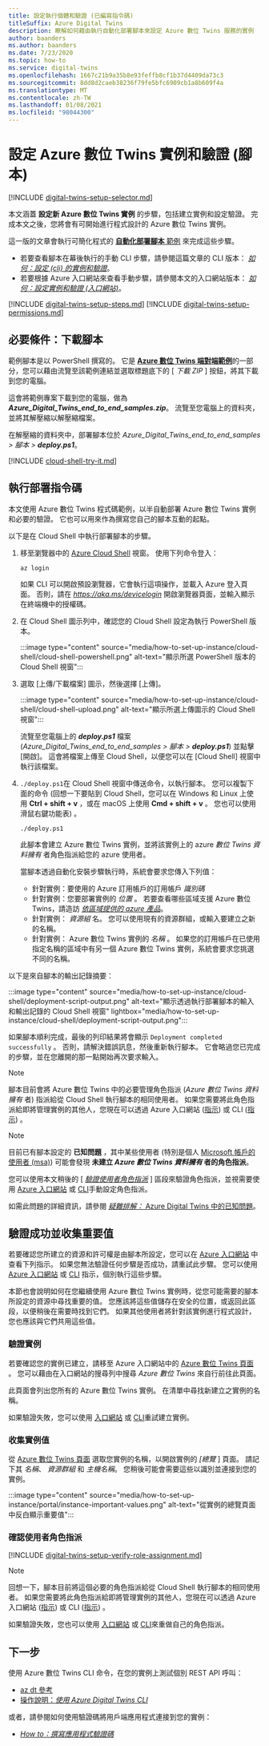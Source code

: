 ```yaml
---
title: 設定執行個體和驗證 (已編寫指令碼)
titleSuffix: Azure Digital Twins
description: 瞭解如何藉由執行自動化部署腳本來設定 Azure 數位 Twins 服務的實例
author: baanders
ms.author: baanders
ms.date: 7/23/2020
ms.topic: how-to
ms.service: digital-twins
ms.openlocfilehash: 1667c21b9a35b8e93feffb8cf1b37d4409da73c3
ms.sourcegitcommit: 8dd8d2caeb38236f79fe5bfc6909cb1a8b609f4a
ms.translationtype: MT
ms.contentlocale: zh-TW
ms.lasthandoff: 01/08/2021
ms.locfileid: "98044300"
---
```

# <a name="set-up-an-azure-digital-twins-instance-and-authentication-scripted"></a>設定 Azure 數位 Twins 實例和驗證 (腳本) 

[!INCLUDE [digital-twins-setup-selector.md](../../includes/digital-twins-setup-selector.md)]

本文涵蓋 **設定新 Azure 數位 Twins 實例** 的步驟，包括建立實例和設定驗證。 完成本文之後，您將會有可開始進行程式設計的 Azure 數位 Twins 實例。

這一版的文章會執行可簡化程式的 [**自動化部署腳本** 範例](/samples/azure-samples/digital-twins-samples/digital-twins-samples/) 來完成這些步驟。 
* 若要查看腳本在幕後執行的手動 CLI 步驟，請參閱這篇文章的 CLI 版本： [*如何：設定 (cli) 的實例和驗證*](how-to-set-up-instance-cli.md)。
* 若要根據 Azure 入口網站來查看手動步驟，請參閱本文的入口網站版本： [*如何：設定實例和驗證 (入口網站)*](how-to-set-up-instance-portal.md)。

[!INCLUDE [digital-twins-setup-steps.md](../../includes/digital-twins-setup-steps.md)]
[!INCLUDE [digital-twins-setup-permissions.md](../../includes/digital-twins-setup-permissions.md)]

## <a name="prerequisites-download-the-script"></a>必要條件：下載腳本

範例腳本是以 PowerShell 撰寫的。 它是 [**Azure 數位 Twins 端對端範例**](/samples/azure-samples/digital-twins-samples/digital-twins-samples/)的一部分，您可以藉由流覽至該範例連結並選取標題底下的 [ *下載 ZIP* ] 按鈕，將其下載到您的電腦。

這會將範例專案下載到您的電腦，做為 _**Azure_Digital_Twins_end_to_end_samples.zip**_。 流覽至您電腦上的資料夾，並將其解壓縮以解壓縮檔案。

在解壓縮的資料夾中，部署腳本位於 _Azure_Digital_Twins_end_to_end_samples > 腳本 > **deploy.ps1**_。

[!INCLUDE [cloud-shell-try-it.md](../../includes/cloud-shell-try-it.md)]

## <a name="run-the-deployment-script"></a>執行部署指令碼

本文使用 Azure 數位 Twins 程式碼範例，以半自動部署 Azure 數位 Twins 實例和必要的驗證。 它也可以用來作為撰寫您自己的腳本互動的起點。

以下是在 Cloud Shell 中執行部署腳本的步驟。
1. 移至瀏覽器中的 [Azure Cloud Shell](https://shell.azure.com/) 視窗。 使用下列命令登入：
    ```azurecli-interactive
    az login
    ```
    如果 CLI 可以開啟預設瀏覽器，它會執行這項操作，並載入 Azure 登入頁面。 否則，請在 *https://aka.ms/devicelogin* 開啟瀏覽器頁面，並輸入顯示在終端機中的授權碼。
 
2. 在 Cloud Shell 圖示列中，確認您的 Cloud Shell 設定為執行 PowerShell 版本。

    :::image type="content" source="media/how-to-set-up-instance/cloud-shell/cloud-shell-powershell.png" alt-text="顯示所選 PowerShell 版本的 Cloud Shell 視窗":::

1. 選取 [上傳/下載檔案] 圖示，然後選擇 [上傳]。

    :::image type="content" source="media/how-to-set-up-instance/cloud-shell/cloud-shell-upload.png" alt-text="顯示所選上傳圖示的 Cloud Shell 視窗":::

    流覽至您電腦上的 _**deploy.ps1**_ 檔案 (_Azure_Digital_Twins_end_to_end_samples > 腳本 > **deploy.ps1**_) 並點擊 [開啟]。 這會將檔案上傳至 Cloud Shell，以便您可以在 [Cloud Shell] 視窗中執行該檔案。

4. `./deploy.ps1`在 Cloud Shell 視窗中傳送命令，以執行腳本。 您可以複製下面的命令 (回想一下要貼到 Cloud Shell，您可以在 Windows 和 Linux 上使用 **Ctrl + shift + v** ，或在 macOS 上使用 **Cmd + shift + v** 。 您也可以使用滑鼠右鍵功能表) 。

    ```azurecli-interactive
    ./deploy.ps1
    ```

    此腳本會建立 Azure 數位 Twins 實例，並將該實例上的 azure *數位 Twins 資料擁有* 者角色指派給您的 azure 使用者。

    當腳本透過自動化安裝步驟執行時，系統會要求您傳入下列值：
    * 針對實例：要使用的 Azure 訂用帳戶的訂用帳戶 *識別碼*
    * 針對實例：您要部署實例的 *位置* 。 若要查看哪些區域支援 Azure 數位 Twins，請造訪 [*依區域提供的 azure 產品*](https://azure.microsoft.com/global-infrastructure/services/?products=digital-twins)。
    * 針對實例： *資源組* 名。 您可以使用現有的資源群組，或輸入要建立之新的名稱。
    * 針對實例： Azure 數位 Twins 實例的 *名稱* 。 如果您的訂用帳戶在已使用指定名稱的區域中有另一個 Azure 數位 Twins 實例，系統會要求您挑選不同的名稱。

以下是來自腳本的輸出記錄摘要：

:::image type="content" source="media/how-to-set-up-instance/cloud-shell/deployment-script-output.png" alt-text="顯示透過執行部署腳本的輸入和輸出記錄的 Cloud Shell 視窗" lightbox="media/how-to-set-up-instance/cloud-shell/deployment-script-output.png":::

如果腳本順利完成，最後的列印結果將會顯示 `Deployment completed successfully` 。 否則，請解決錯誤訊息，然後重新執行腳本。 它會略過您已完成的步驟，並在您離開的那一點開始再次要求輸入。

> [!NOTE]
> 腳本目前會將 Azure 數位 Twins 中的必要管理角色指派 (*Azure 數位 Twins 資料擁有* 者) 指派給從 Cloud Shell 執行腳本的相同使用者。 如果您需要將此角色指派給即將管理實例的其他人，您現在可以透過 Azure 入口網站 ([指示](how-to-set-up-instance-portal.md#set-up-user-access-permissions)) 或 CLI ([指示](how-to-set-up-instance-cli.md#set-up-user-access-permissions)) 。

>[!NOTE]
>目前已有腳本設定的 **已知問題** ，其中某些使用者 (特別是個人 [Microsoft 帳戶的使用者 (msa)](https://account.microsoft.com/account)) 可能會發現 **未建立 _Azure 數位 Twins 資料擁有_ 者的角色指派**。
>
>您可以使用本文稍後的 [ [*驗證使用者角色指派*](#verify-user-role-assignment) ] 區段來驗證角色指派，並視需要使用 [Azure 入口網站](how-to-set-up-instance-portal.md#set-up-user-access-permissions) 或 [CLI](how-to-set-up-instance-cli.md#set-up-user-access-permissions)手動設定角色指派。
>
>如需此問題的詳細資訊，請參閱 [*疑難排解：* Azure Digital Twins 中的已知問題](troubleshoot-known-issues.md#missing-role-assignment-after-scripted-setup)。

## <a name="verify-success-and-collect-important-values"></a>驗證成功並收集重要值

若要確認您所建立的資源和許可權是由腳本所設定，您可以在 [Azure 入口網站](https://portal.azure.com) 中查看下列指示。 如果您無法驗證任何步驟是否成功，請重試此步驟。 您可以使用 [Azure 入口網站](how-to-set-up-instance-portal.md) 或 [CLI](how-to-set-up-instance-cli.md) 指示，個別執行這些步驟。

本節也會說明如何在您繼續使用 Azure 數位 Twins 實例時，從您可能需要的腳本所設定的資源中尋找重要的值。 您應該將這些值儲存在安全的位置，或返回此區段，以便稍後在需要時找到它們。 如果其他使用者將針對該實例進行程式設計，您也應該與它們共用這些值。

### <a name="verify-instance"></a>驗證實例

若要確認您的實例已建立，請移至 Azure 入口網站中的 [Azure 數位 Twins 頁面](https://ms.portal.azure.com/#blade/HubsExtension/BrowseResource/resourceType/Microsoft.DigitalTwins%2FdigitalTwinsInstances) 。 您可以藉由在入口網站的搜尋列中搜尋 *Azure 數位 Twins* 來自行前往此頁面。

此頁面會列出您所有的 Azure 數位 Twins 實例。 在清單中尋找新建立之實例的名稱。

如果驗證失敗，您可以使用 [入口網站](how-to-set-up-instance-portal.md#create-the-azure-digital-twins-instance) 或 [CLI](how-to-set-up-instance-cli.md#create-the-azure-digital-twins-instance)重試建立實例。

### <a name="collect-instance-values"></a>收集實例值

從 [Azure 數位 Twins 頁面](https://ms.portal.azure.com/#blade/HubsExtension/BrowseResource/resourceType/Microsoft.DigitalTwins%2FdigitalTwinsInstances) 選取您實例的名稱，以開啟實例的 *[總覽* ] 頁面。 請記下其 *名稱*、 *資源群組* 和 *主機名稱*。 您稍後可能會需要這些以識別並連接到您的實例。

:::image type="content" source="media/how-to-set-up-instance/portal/instance-important-values.png" alt-text="從實例的總覽頁面中反白顯示重要值":::

### <a name="verify-user-role-assignment"></a>確認使用者角色指派

[!INCLUDE [digital-twins-setup-verify-role-assignment.md](../../includes/digital-twins-setup-verify-role-assignment.md)]

> [!NOTE]
> 回想一下，腳本目前將這個必要的角色指派給從 Cloud Shell 執行腳本的相同使用者。 如果您需要將此角色指派給即將管理實例的其他人，您現在可以透過 Azure 入口網站 ([指示](how-to-set-up-instance-portal.md#set-up-user-access-permissions)) 或 CLI ([指示](how-to-set-up-instance-cli.md#set-up-user-access-permissions)) 。

如果驗證失敗，您也可以使用 [入口網站](how-to-set-up-instance-portal.md#set-up-user-access-permissions) 或 [CLI](how-to-set-up-instance-cli.md#set-up-user-access-permissions)來重做自己的角色指派。

## <a name="next-steps"></a>下一步

使用 Azure 數位 Twins CLI 命令，在您的實例上測試個別 REST API 呼叫： 
* [az dt 參考](/cli/azure/ext/azure-iot/dt?preserve-view=true&view=azure-cli-latest)
* [操作說明：*使用 Azure Digital Twins CLI*](how-to-use-cli.md)

或者，請參閱如何使用驗證碼將用戶端應用程式連接到您的實例：
* [*How to：撰寫應用程式驗證碼*](how-to-authenticate-client.md)